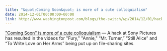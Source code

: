 ```yaml
---
title: "&quot;Coming Soon&quot; is more of a cute colloquialism"
date: 2014-12-01T00:00:00+00:00
link: http://www.washingtonpost.com/blogs/the-switch/wp/2014/12/01/hackers-gave-sony-pictures-entertainment-a-major-headache-thanksgiving-week/
---
```

[&quot;Coming Soon&quot; is more of a cute colloquialism](http://www.washingtonpost.com/blogs/the-switch/wp/2014/12/01/hackers-gave-sony-pictures-entertainment-a-major-headache-thanksgiving-week/) &mdash; 
 A hack at Sony Pictures has resulted in the videos for "Fury," "Annie," “Mr. Turner,” “Still Alice” and “To Write Love on Her Arms” being put up on file-sharing sites.
